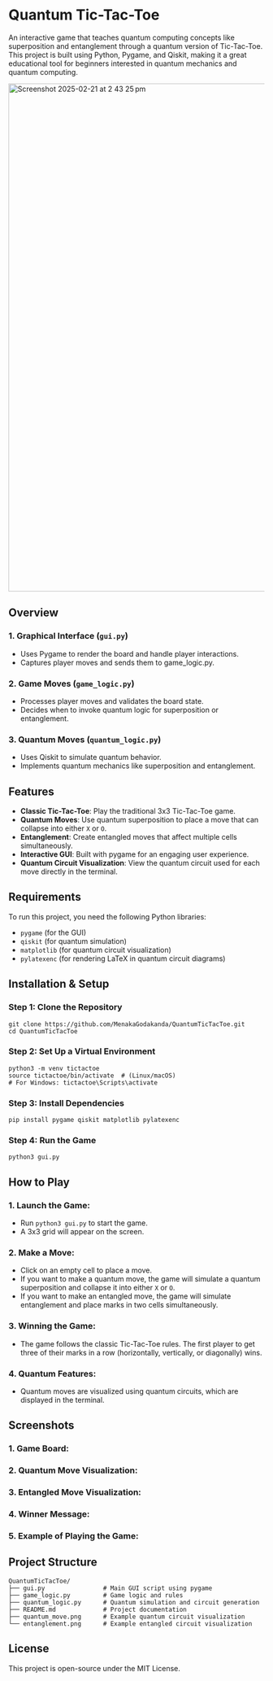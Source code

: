 # Quantum Tic-Tac-Toe

An interactive game that teaches quantum computing concepts like superposition and entanglement through a quantum version of Tic-Tac-Toe. This project is built using Python, Pygame, and Qiskit, making it a great educational tool for beginners interested in quantum mechanics and quantum computing.

<img width="999" alt="Screenshot 2025-02-21 at 2 43 25 pm" src="https://github.com/user-attachments/assets/07175f2c-8f3d-4e9a-ab08-b1f73fd1f97d" />

## Overview
### 1. Graphical Interface (`gui.py`)
- Uses Pygame to render the board and handle player interactions.
- Captures player moves and sends them to game_logic.py.

### 2. Game Moves (`game_logic.py`)
- Processes player moves and validates the board state.
- Decides when to invoke quantum logic for superposition or entanglement.

### 3. Quantum Moves (`quantum_logic.py`)
- Uses Qiskit to simulate quantum behavior.
- Implements quantum mechanics like superposition and entanglement.

## Features

- **Classic Tic-Tac-Toe**: Play the traditional 3x3 Tic-Tac-Toe game.
- **Quantum Moves**: Use quantum superposition to place a move that can collapse into either `X` or `O`.
- **Entanglement**: Create entangled moves that affect multiple cells simultaneously.
- **Interactive GUI**: Built with pygame for an engaging user experience.
- **Quantum Circuit Visualization**: View the quantum circuit used for each move directly in the terminal.

## Requirements
To run this project, you need the following Python libraries:
- `pygame` (for the GUI)
- `qiskit` (for quantum simulation)
- `matplotlib` (for quantum circuit visualization)
- `pylatexenc` (for rendering LaTeX in quantum circuit diagrams)

## Installation & Setup

### Step 1: Clone the Repository
```
git clone https://github.com/MenakaGodakanda/QuantumTicTacToe.git
cd QuantumTicTacToe
```

### Step 2: Set Up a Virtual Environment
```
python3 -m venv tictactoe
source tictactoe/bin/activate  # (Linux/macOS)
# For Windows: tictactoe\Scripts\activate
```

### Step 3: Install Dependencies
```
pip install pygame qiskit matplotlib pylatexenc
```

### Step 4: Run the Game
```
python3 gui.py
```

## How to Play
### 1. Launch the Game:
- Run `python3 gui.py` to start the game.
- A 3x3 grid will appear on the screen.

### 2. Make a Move:
- Click on an empty cell to place a move.
- If you want to make a quantum move, the game will simulate a quantum superposition and collapse it into either `X` or `O`.
- If you want to make an entangled move, the game will simulate entanglement and place marks in two cells simultaneously.

### 3. Winning the Game:
- The game follows the classic Tic-Tac-Toe rules. The first player to get three of their marks in a row (horizontally, vertically, or diagonally) wins.

### 4. Quantum Features:
- Quantum moves are visualized using quantum circuits, which are displayed in the terminal.

## Screenshots

### 1. Game Board:

### 2. Quantum Move Visualization:

### 3. Entangled Move Visualization:

### 4. Winner Message:

### 5. Example of Playing the Game:


## Project Structure
```
QuantumTicTacToe/
├── gui.py                # Main GUI script using pygame
├── game_logic.py         # Game logic and rules
├── quantum_logic.py      # Quantum simulation and circuit generation
├── README.md             # Project documentation
├── quantum_move.png      # Example quantum circuit visualization
└── entanglement.png      # Example entangled circuit visualization
```
## License

This project is open-source under the MIT License.
